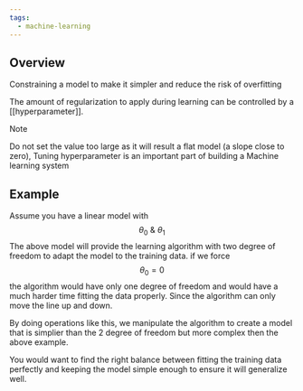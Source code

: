 ```yaml
---
tags:
  - machine-learning
---
```


## Overview

Constraining a model to make it simpler and reduce the risk of overfitting

The amount of regularization to apply during learning can be controlled by a [[hyperparameter]].

>[!Note] 
>Do not set the value too large as it will result a flat model (a slope close to zero), Tuning hyperparameter is an important part of building a Machine learning system

## Example

Assume you have a linear model with $$ \theta_0\ \&\ \theta_1$$
The above model will provide the learning algorithm with two degree of freedom to adapt the model to the training data. if we force $$\theta_0 = 0$$ the algorithm would have only one degree of freedom and would have a much harder time fitting the data properly. Since the algorithm can only move the line up and down.

By doing operations like this, we manipulate the algorithm to create a model that is simplier than the 2 degree of freedom but more complex then the above example. 

You would want to find the right balance between fitting the training data perfectly and keeping the model simple enough to ensure it will generalize well.
